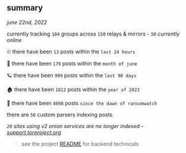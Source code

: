 
## summary
_june 22nd, 2022_

currently tracking `104` groups across `150` relays & mirrors - _`50` currently online_

⏲ there have been `13` posts within the `last 24 hours`

🦈 there have been `179` posts within the `month of june`

🪐 there have been `999` posts within the `last 90 days`

🏚 there have been `1812` posts within the `year of 2022`

🦕 there have been `4098` posts `since the dawn of ransomwatch`

there are `50` custom parsers indexing posts

_`20` sites using v2 onion services are no longer indexed - [support.torproject.org](https://support.torproject.org/onionservices/v2-deprecation/)_

> see the project [README](https://github.com/joshhighet/ransomwatch#ransomwatch--) for backend technicals
